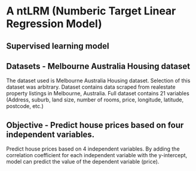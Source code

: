 
# A ntLRM (Numberic Target Linear Regression Model)
## Supervised learning model
## Datasets -  Melbourne Australia Housing dataset
The dataset used is Melbourne Australia Housing dataset. Selection 
of this dataset was arbitrary. Dataset contains data scraped from realestate
property listings in Melbourne, Australia. Full dataset contains 21 variables
(Address, suburb, land size, number of rooms, price, longitude, latitude, postcode,
etc.)
## Objective - Predict house prices based on four independent variables.
Predict house prices based on 4 independent variables. By adding the correlation
coefficient for each independent variable with the y-intercept, model can predict 
the value of the dependent variable (price).

